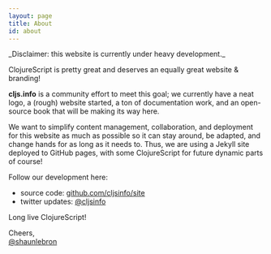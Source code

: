 ```yaml
---
layout: page
title: About
id: about
---
```


 <div class="post-meta">
_Disclaimer: this website is currently under heavy development._
</div>

ClojureScript is pretty great and deserves an equally great website & branding!

__cljs.info__ is a community effort to meet this goal; we currently have a neat
logo, a (rough) website started, a ton of documentation work, and an
open-source book that will be making its way here.

We want to simplify content management, collaboration, and deployment for this
website as much as possible so it can stay around, be adapted, and change hands
for as long as it needs to.  Thus, we are using a Jekyll site deployed to
GitHub pages, with some ClojureScript for future dynamic parts of course!

Follow our development here:

- source code: [github.com/cljsinfo/site](http://github.com/cljsinfo/site)
- twitter updates: [@cljsinfo](http://twitter.com/cljsinfo)

Long live ClojureScript!

Cheers,  
[@shaunlebron](http://twitter.com/shaunlebron)
